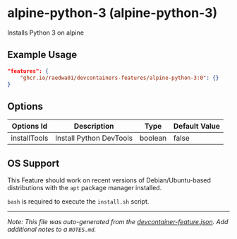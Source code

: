 
# alpine-python-3 (alpine-python-3)

Installs Python 3 on alpine 

## Example Usage

```json
"features": {
    "ghcr.io/raedwa01/devcontainers-features/alpine-python-3:0": {}
}
```

## Options

| Options Id | Description | Type | Default Value |
|-----|-----|-----|-----|
| installTools | Install Python DevTools | boolean | false |



## OS Support

This Feature should work on recent versions of Debian/Ubuntu-based distributions with the `apt` package manager installed.

`bash` is required to execute the `install.sh` script.

---

_Note: This file was auto-generated from the [devcontainer-feature.json](https://github.com/raedwa01/devcontainers-features/blob/main/src/alpine-python-3/devcontainer-feature.json).  Add additional notes to a `NOTES.md`._
